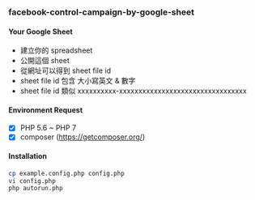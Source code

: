### facebook-control-campaign-by-google-sheet

#### Your Google Sheet
- 建立你的 spreadsheet
- 公開這個 sheet
- 從網址可以得到 sheet file id
- sheet file id 包含 大小寫英文 & 數字
- sheet file id 類似 xxxxxxxxxx-xxxxxxxxxxxxxxxxxxxxxxxxxxxxxxxxx

#### Environment Request
- [x] PHP 5.6 ~ PHP 7
- [x] composer (https://getcomposer.org/)

#### Installation
```sh
cp example.config.php config.php
vi config.php
php autorun.php
```
